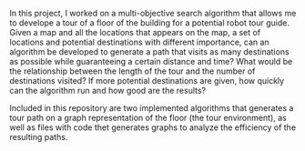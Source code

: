 In this project, I worked on a multi-objective search algorithm that allows me to develope a tour of a floor of the building for a potential robot tour guide. 
Given a map and all the locations that appears on the map, a set of locations and potential destinations with different importance, can an algorithm be developed
to generate a path that visits as many destinations as possible while guaranteeing a certain distance and time? What would be the relationship between the length of 
the tour and the number of destinations visited? If more potential destinations are given, how quickly can the algorithm run and how good are the results? 

Included in this repository are two implemented algorithms that generates a tour path on a graph representation of the floor (the tour environment), as well as files 
with code thet generates graphs to analyze the efficiency of the resulting paths. 
